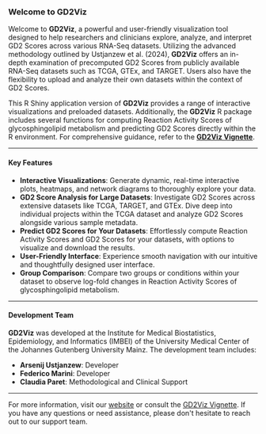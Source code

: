 ### Welcome to GD2Viz

Welcome to **GD2Viz**, a powerful and user-friendly visualization tool designed to help researchers and clinicians explore, analyze, and interpret GD2 Scores across various RNA-Seq datasets. Utilizing the advanced methodology outlined by Ustjanzew et al. (2024), **GD2Viz** offers an in-depth examination of precomputed GD2 Scores from publicly available RNA-Seq datasets such as TCGA, GTEx, and TARGET. Users also have the flexibility to upload and analyze their own datasets within the context of GD2 Scores.

This R Shiny application version of **GD2Viz** provides a range of interactive visualizations and preloaded datasets. Additionally, the **GD2Viz** R package includes several functions for computing Reaction Activity Scores of glycosphingolipid metabolism and predicting GD2 Scores directly within the R environment. For comprehensive guidance, refer to the [**GD2Viz Vignette**](https://arsenij-ust.github.io/GD2Viz/articles/GD2Viz-app.html).

---

#### Key Features

- **Interactive Visualizations**: Generate dynamic, real-time interactive plots, heatmaps, and network diagrams to thoroughly explore your data.
- **GD2 Score Analysis for Large Datasets**: Investigate GD2 Scores across extensive datasets like TCGA, TARGET, and GTEx. Dive deep into individual projects within the TCGA dataset and analyze GD2 Scores alongside various sample metadata.
- **Predict GD2 Scores for Your Datasets**: Effortlessly compute Reaction Activity Scores and GD2 Scores for your datasets, with options to visualize and download the results.
- **User-Friendly Interface**: Experience smooth navigation with our intuitive and thoughtfully designed user interface.
- **Group Comparison**: Compare two groups or conditions within your dataset to observe log-fold changes in Reaction Activity Scores of glycosphingolipid metabolism.

---

#### Development Team

**GD2Viz** was developed at the Institute for Medical Biostatistics, Epidemiology, and Informatics (IMBEI) of the University Medical Center of the Johannes Gutenberg University Mainz. The development team includes:

- **Arsenij Ustjanzew**: Developer
- **Federico Marini**: Developer
- **Claudia Paret**: Methodological and Clinical Support

---

For more information, visit our [website](http://www.unimedizin-mainz.de/imbei) or consult the [GD2Viz Vignette](https://arsenij-ust.github.io/GD2Viz/articles/GD2Viz-app.html). If you have any questions or need assistance, please don't hesitate to reach out to our support team.